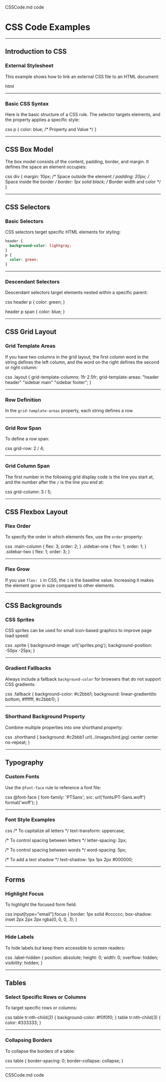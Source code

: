 CSSCode.md code

# CSS Code Examples

---

## Introduction to CSS

### External Stylesheet

This example shows how to link an external CSS file to an HTML document:

html
<head>
  <link rel="stylesheet" href="styles.css" />
</head>

---

### Basic CSS Syntax

Here is the basic structure of a CSS rule. The selector targets elements, and the property applies a specific style:

css
p {
  color: blue; /* Property and Value */
}

---

## CSS Box Model

The box model consists of the content, padding, border, and margin. It defines the space an element occupies:

css
div {
  margin: 10px; /* Space outside the element */
  padding: 20px; /* Space inside the border */
  border: 1px solid black; /* Border width and color */
}

---

## CSS Selectors

### Basic Selectors

CSS selectors target specific HTML elements for styling:

```css
header {
  background-color: lightgray;
}
p {
  color: green;
}
```

---

### Descendant Selectors

Descendant selectors target elements nested within a specific parent:

css
header p {
  color: green;
}

header p span {
  color: blue;
}

---

## CSS Grid Layout

### Grid Template Areas

If you have two columns in the grid layout, the first column word in the string defines the left column, and the word on the right defines the second or right column:

css
.layout {
  grid-template-columns: 1fr 2.5fr;
  grid-template-areas:
    "header header"
    "sidebar main"
    "sidebar footer";
}

---

### Row Definition

In the `grid-template-areas` property, each string defines a row.

---

### Grid Row Span

To define a row span:

css
grid-row: 2 / 4;

---

### Grid Column Span

The first number in the following grid display code is the line you start at, and the number after the `/` is the line you end at:

css
grid-column: 3 / 5;

---

## CSS Flexbox Layout

### Flex Order

To specify the order in which elements flex, use the `order` property:

css
.main-column {
  flex: 3;
  order: 2;
}
.sidebar-one {
  flex: 1;
  order: 1;
}
.sidebar-two {
  flex: 1;
  order: 3;
}

---

### Flex Grow

If you use `flex: 1` in CSS, the `1` is the baseline value. Increasing it makes the element grow in size compared to other elements.

---

## CSS Backgrounds

### CSS Sprites

CSS sprites can be used for small icon-based graphics to improve page load speed:

css
.sprite {
  background-image: url('sprites.png');
  background-position: -50px -25px;
}

---

### Gradient Fallbacks

Always include a fallback `background-color` for browsers that do not support CSS gradients:

css
.fallback {
  background-color: #c2bbb1;
  background: linear-gradient(to bottom, #ffffff, #c2bbb1);
}

---

### Shorthand Background Property

Combine multiple properties into one shorthand property:

css
.shorthand {
  background: #c2bbb1 url(../images/bird.jpg) center center no-repeat;
}

---

## Typography

### Custom Fonts

Use the `@font-face` rule to reference a font file:

css
@font-face {
  font-family: 'PTSans';
  src: url('fonts/PT-Sans.woff') format('woff');
}

---

### Font Style Examples

css
/* To capitalize all letters */
text-transform: uppercase;

/* To control spacing between letters */
letter-spacing: 2px;

/* To control spacing between words */
word-spacing: 5px;

/* To add a text shadow */
text-shadow: 1px 1px 2px #000000;

---

## Forms

### Highlight Focus

To highlight the focused form field:

css
input[type="email"]:focus {
  border: 1px solid #cccccc;
  box-shadow: inset 2px 2px 2px rgba(0, 0, 0, .1);
}

---

### Hide Labels

To hide labels but keep them accessible to screen readers:

css
.label-hidden {
  position: absolute;
  height: 0;
  width: 0;
  overflow: hidden;
  visibility: hidden;
}

---

## Tables

### Select Specific Rows or Columns

To target specific rows or columns:

css
table tr:nth-child(2) {
  background-color: #f0f0f0;
}
table tr:nth-child(3) {
  color: #333333;
}

---

### Collapsing Borders

To collapse the borders of a table:

css
table {
  border-spacing: 0;
  border-collapse: collapse;
}

---

CSSCode.md code
